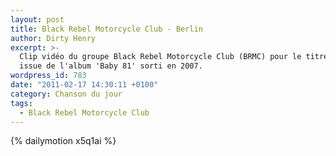 ```yaml
---
layout: post
title: Black Rebel Motorcycle Club - Berlin
author: Dirty Henry
excerpt: >-
  Clip vidéo du groupe Black Rebel Motorcycle Club (BRMC) pour le titre 'Berlin'
  issue de l'album 'Baby 81' sorti en 2007.
wordpress_id: 783
date: "2011-02-17 14:30:11 +0100"
category: Chanson du jour
tags:
  - Black Rebel Motorcycle Club
---
```


{% dailymotion x5q1ai %}
